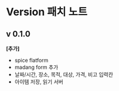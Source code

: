 # Version 패치 노트

## v 0.1.0

**\[추가\]**

- spice flatform
- madang form 추가
- 날짜/시간, 장소, 목적, 대상, 가격, 비고 입력칸
- 아이템 저장, 읽기 서버